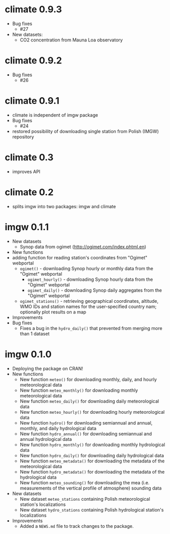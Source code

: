 # climate 0.9.3

* Bug fixes
    * #27
* New datasets:
    * CO2 concentration from Mauna Loa observatory

# climate 0.9.2

* Bug fixes
    * #26

# climate 0.9.1

* climate is independent of imgw package
* Bug fixes
    * #24
* restored possibility of downloading single station from Polish (IMGW) repository

# climate 0.3

* improves API

# climate 0.2

* splits imgw into two packages: imgw and climate

# imgw 0.1.1

* New datasets
    * Synop data from ogimet (http://ogimet.com/index.phtml.en)
* New functions
* adding function for reading station's coordinates from "Ogimet" webportal
    * `ogimet()` - downloading Synop hourly or monthly data from the "Ogimet" webportal
        * `ogimet_hourly()` - downloading Synop hourly data from the "Ogimet" webportal
        * `ogimet_daily()` - downloading Synop daily aggregates from the "Ogimet" webportal 
    * `ogimet_stations()` - retrieving geographical coordinates, altitude, WMO IDs and station names for the user-specified country nam; optionally plot results on a map
* Improvements
* Bug fixes
    * Fixes a bug in the `hydro_daily()` that prevented from merging more than 1 dataset

# imgw 0.1.0

* Deploying the package on CRAN!
* New functions
    * New function `meteo()` for downloading monthly, daily, and hourly meteorological data
    * New function `meteo_monthly()` for downloading monthly meteorological data
    * New function `meteo_daily()` for downloading daily meteorological data
    * New function `meteo_hourly()` for downloading hourly meteorological data
    * New function `hydro()` for downloading semiannual and annual, monthly, and daily hydrological data
    * New function `hydro_annual()` for downloading semiannual and annual hydrological data
    * New function `hydro_monthly()` for downloading monthly hydrological data
    * New function `hydro_daily()` for downloading daily hydrological data
    * New function `meteo_metadata()` for downloading the metadata of the meteorological data
    * New function `hydro_metadata()` for downloading the metadata of the hydrological data
    * New function `meteo_sounding()` for downloading the mea (i.e. measurements of the vertical profile of atmosphere) sounding data
* New datasets
    * New dataset `meteo_stations` containing Polish meteorological station's localizations
    * New dataset `hydro_stations` containing Polish hydrological station's localizations
* Improvements
    * Added a `NEWS.md` file to track changes to the package.
